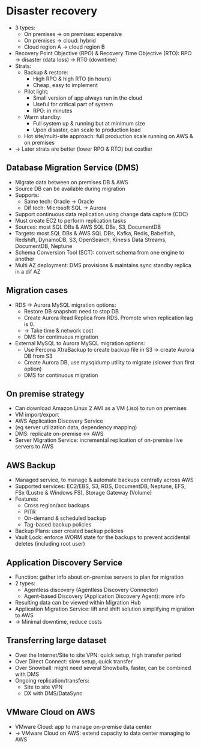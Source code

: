 # Disaster recovery
- 3 types:
  - On premises -> on premises: expensive
  - On premises -> cloud: hybrid
  - Cloud region A -> cloud region B
- Recovery Point Objective (RPO) & Recovery Time Objective (RTO): RPO -> disaster (data loss) -> RTO (downtime)
- Strats:
  - Backup & restore:
    - High RPO & high RTO (in hours)
    - Cheap, easy to implement
  - Pilot light:
    - Small version of app always run in the cloud
    - Useful for critical part of system
    - RPO: in minutes
  - Warm standby:
    - Full system up & running but at minimum size
    - Upon disaster, can scale to production load
  - Hot site/multi-site approach: full production scale running on AWS & on premises
- -> Later strats are better (lower RPO & RTO) but costlier
## Database Migration Service (DMS)
- Migrate data between on premises DB & AWS
- Source DB can be available during migration
- Supports:
  - Same tech: Oracle -> Oracle
  - Dif tech: Microsoft SQL -> Aurora
- Support continuous data replication using change data capture (CDC)
- Must create EC2 to perform replication tasks
- Sources: most SQL DBs & AWS SQL DBs, S3, DocumentDB
- Targets: most SQL DBs & AWS SQL DBs, Kafka, Redis, Babelfish, Redshift, DynamoDB, S3, OpenSearch, Kinesis Data Streams, DocumentDB, Neptune
- Schema Conversion Tool (SCT): convert schema from one engine to another
- Multi AZ deployment: DMS provisions & maintains sync standby replica in a dif AZ
## Migration cases
- RDS -> Aurora MySQL migration options:
  - Restore DB snapshot: need to stop DB
  - Create Aurora Read Replica from RDS. Promote when replication lag is 0.
  - -> Take time & network cost
  - DMS for continuous migration
- External MySQL to Aurora MySQL migration options:
  - Use Percona XtraBackup to create backup file in S3 -> create Aurora DB from S3
  - Create Aurora DB, use mysqldump utility to migrate (slower than first option)
  - DMS for continuous migration
## On premise strategy
- Can download Amazon Linux 2 AMI as a VM (.iso) to run on premises
- VM import/export
- AWS Application Discovery Service
- (eg server utilization data, dependency mapping)
- DMS: replicate on-premise <-> AWS
- Server Migration Service: incremental replication of on-premise live servers to AWS
## AWS Backup
- Managed service, to manage & automate backups centrally across AWS
- Supported services: EC2/EBS, S3, RDS, DocumentDB, Neptune, EFS, FSx (Lustre & Windows FS), Storage Gateway (Volume)
- Features:
  - Cross region/acc backups
  - PITR
  - On-demand & scheduled backup
  - Tag-based backup policies
- Backup Plans: user created backup policies
- Vault Lock: enforce WORM state for the backups to prevent accidental deletes (including root user)
## Application Discovery Service
- Function: gather info about on-premise servers to plan for migration
- 2 types:
  - Agentless discovery (Agentless Discovery Connector)
  - Agent-based Discovery (Application Discovery Agent): more info
- Resulting data can be viewed within Migration Hub
- Application Migration Service: lift and shift solution simplifying migration to AWS
- -> Minimal downtime, reduce costs
## Transferring large dataset
- Over the Internet/Site to site VPN: quick setup, high transfer period
- Over Direct Connect: slow setup, quick transfer
- Over Snowball: might need several Snowballs, faster, can be combined with DMS
- Ongoing replication/transfers:
  - Site to site VPN
  - DX with DMS/DataSync
## VMware Cloud on AWS
- VMware Cloud: app to manage on-premise data center
- -> VMware Cloud on AWS: extend capacity to data center managing to AWS